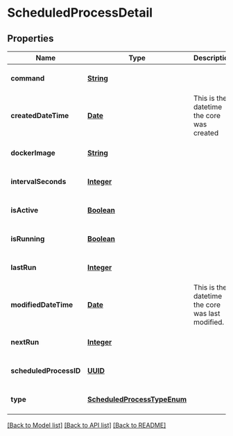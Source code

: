 # ScheduledProcessDetail
## Properties

Name | Type | Description | Notes
------------ | ------------- | ------------- | -------------
**command** | [**String**](string.md) |  | [optional] [default to null]
**createdDateTime** | [**Date**](DateTime.md) | This is the datetime the core was created | [optional] [default to null]
**dockerImage** | [**String**](string.md) |  | [optional] [default to null]
**intervalSeconds** | [**Integer**](integer.md) |  | [optional] [default to null]
**isActive** | [**Boolean**](boolean.md) |  | [optional] [default to null]
**isRunning** | [**Boolean**](boolean.md) |  | [optional] [default to null]
**lastRun** | [**Integer**](integer.md) |  | [optional] [default to null]
**modifiedDateTime** | [**Date**](DateTime.md) | This is the datetime the core was last modified. | [optional] [default to null]
**nextRun** | [**Integer**](integer.md) |  | [optional] [default to null]
**scheduledProcessID** | [**UUID**](UUID.md) |  | [optional] [default to null]
**type** | [**ScheduledProcessTypeEnum**](ScheduledProcessTypeEnum.md) |  | [optional] [default to null]

[[Back to Model list]](../README.md#documentation-for-models) [[Back to API list]](../README.md#documentation-for-api-endpoints) [[Back to README]](../README.md)

